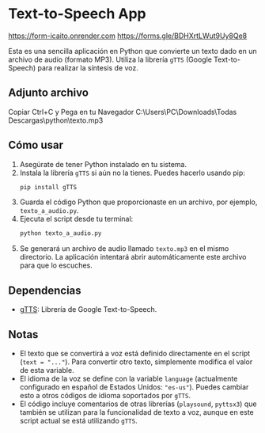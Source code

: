 # Text-to-Speech App

https://form-icaito.onrender.com
https://forms.gle/BDHXrtLWut9Uy8Qe8

Esta es una sencilla aplicación en Python que convierte un texto dado en un archivo de audio (formato MP3). Utiliza la librería `gTTS` (Google Text-to-Speech) para realizar la síntesis de voz.

## Adjunto archivo

Copiar Ctrl+C y Pega en tu Navegador C:\Users\PC\Downloads\Todas Descargas\python\texto.mp3

## Cómo usar

1.  Asegúrate de tener Python instalado en tu sistema.
2.  Instala la librería `gTTS` si aún no la tienes. Puedes hacerlo usando pip:
    ```bash
    pip install gTTS
    ```
3.  Guarda el código Python que proporcionaste en un archivo, por ejemplo, `texto_a_audio.py`.
4.  Ejecuta el script desde tu terminal:
    ```bash
    python texto_a_audio.py
    ```
5.  Se generará un archivo de audio llamado `texto.mp3` en el mismo directorio. La aplicación intentará abrir automáticamente este archivo para que lo escuches.

## Dependencias

* [gTTS](https://pypi.org/project/gTTS/): Librería de Google Text-to-Speech.

## Notas

* El texto que se convertirá a voz está definido directamente en el script (`text = "..."`). Para convertir otro texto, simplemente modifica el valor de esta variable.
* El idioma de la voz se define con la variable `language` (actualmente configurado en español de Estados Unidos: `"es-us"`). Puedes cambiar esto a otros códigos de idioma soportados por `gTTS`.
* El código incluye comentarios de otras librerías (`playsound`, `pyttsx3`) que también se utilizan para la funcionalidad de texto a voz, aunque en este script actual se está utilizando `gTTS`.
